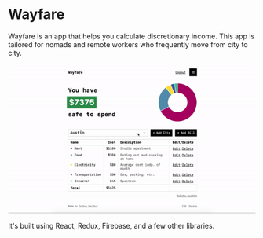 # Wayfare

Wayfare is an app that helps you calculate discretionary income. This app is tailored for nomads and remote workers who frequently move from city to city.

![Demo](https://raw.githubusercontent.com/raichur/wayfare/master/demo.gif "Demo")

It's built using React, Redux, Firebase, and a few other libraries. 